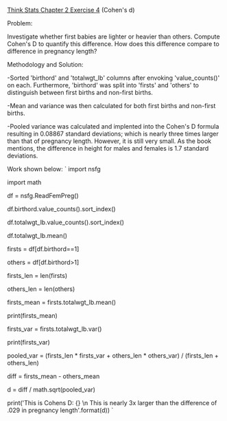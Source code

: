 [Think Stats Chapter 2 Exercise 4](http://greenteapress.com/thinkstats2/html/thinkstats2003.html#toc24) (Cohen's d)

Problem:

Investigate whether first babies are lighter or heavier than others.  Compute Cohen's D to quantify this difference.  How does this difference compare to difference in pregnancy length?

Methodology and Solution:

-Sorted 'birthord' and 'totalwgt_lb' columns after envoking 'value_counts()' on each.  Furthermore, 'birthord' was split into 'firsts' and 'others' to distinguish between first births and non-first births.  

-Mean and variance was then calculated for both first births and non-first births.

-Pooled variance was calculated and implented into the Cohen's D formula resulting in 0.08867 standard deviations; which is nearly three times larger than that of pregnancy length.  However, it is still very small.  As the book mentions, the difference in height for males and females is 1.7 standard deviations.

Work shown below:
`
import nsfg

import math

df = nsfg.ReadFemPreg()

df.birthord.value_counts().sort_index()

df.totalwgt_lb.value_counts().sort_index()

df.totalwgt_lb.mean()


firsts = df[df.birthord==1]

others = df[df.birthord>1]

firsts_len = len(firsts)

others_len = len(others)


firsts_mean = firsts.totalwgt_lb.mean()

print(firsts_mean)

firsts_var = firsts.totalwgt_lb.var()

print(firsts_var)


pooled_var = (firsts_len * firsts_var + others_len * others_var) / (firsts_len + others_len)

diff = firsts_mean - others_mean

d = diff / math.sqrt(pooled_var)

print('This is Cohens D: {} \n This is nearly 3x larger than the difference of .029 in pregnancy length'.format(d))
`
